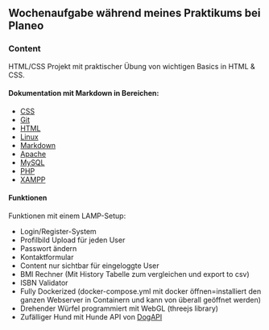 ## **Wochenaufgabe während meines Praktikums bei Planeo**

### **Content**

HTML/CSS Projekt mit praktischer Übung von wichtigen Basics in HTML & CSS.

#### **Dokumentation mit Markdown in Bereichen:**

- [CSS](documentation/css.md)
- [Git](documentation/git.md)
- [HTML](documentation/html.md)
- [Linux](documentation/linux.md)
- [Markdown](documentation/markdown.md)
- [Apache](documentation/apache.md)
- [MySQL](documentation/mysql.md)
- [PHP](documentation/php.md)
- [XAMPP](documentation/xampp.md)

#### Funktionen

Funktionen mit einem LAMP-Setup:
- Login/Register-System
- Profilbild Upload für jeden User
- Passwort ändern
- Kontaktformular
- Content nur sichtbar für eingeloggte User
- BMI Rechner (Mit History Tabelle zum vergleichen und export to csv)
- ISBN Validator
- Fully Dockerized (docker-compose.yml mit docker öffnen=installiert den ganzen Webserver in Containern und kann von überall geöffnet werden)
- Drehender Würfel programmiert mit WebGL (threejs library)
- Zufälliger Hund mit Hunde API von [DogAPI](https://dog.ceo/dog-api/)